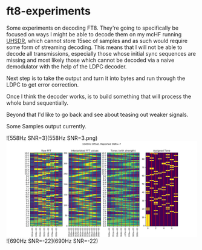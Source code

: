 # ft8-experiments

Some experiments on decoding FT8. They're going to specifically be focused
on ways I might be able to decode them on my mcHF running
[UHSDR](https://github.com/df8oe/UHSDR), which cannot store 15sec of samples
and as such would require some form of streaming decoding. This means that
I will not be able to decode all transmissions, especially those whose
initial sync sequences are missing and most likely those which cannot
be decoded via a naive demodulator with the help of the LDPC decoder.

Next step is to take the output and turn it into bytes and run through
the LDPC to get error correction.

Once I think the decoder works, is to build something that
will process the whole band sequentially.

Beyond that I'd like to go back and see about teasing out weaker
signals.

Some Samples output currently.  

![558Hz SNR=3](558Hz SNR=3.png)
![1045Hz SNR=-4](1045Hz_SNR_-7.png)
![690Hz SNR=-22](690Hz SNR=-22)
